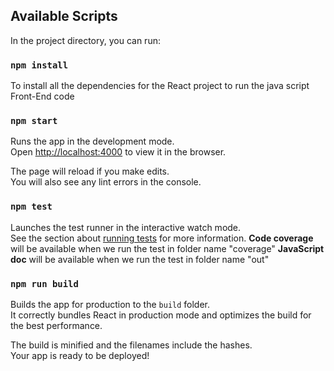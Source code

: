 ## Available Scripts

In the project directory, you can run:
### `npm install`
To install all the dependencies for the React project to run the java script Front-End code
### `npm start`

Runs the app in the development mode.<br>
Open [http://localhost:4000](http://localhost:4000) to view it in the browser.

The page will reload if you make edits.<br>
You will also see any lint errors in the console.

### `npm test`

Launches the test runner in the interactive watch mode.<br>
See the section about [running tests](#running-tests) for more information.
**Code coverage** will be available when we run the test in folder name "coverage"
**JavaScript doc** will be available when we run the test in folder name "out"

### `npm run build`

Builds the app for production to the `build` folder.<br>
It correctly bundles React in production mode and optimizes the build for the best performance.

The build is minified and the filenames include the hashes.<br>
Your app is ready to be deployed!

